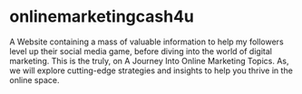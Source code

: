 # onlinemarketingcash4u
A Website containing a mass of  valuable information to help my followers level up their social media game, before diving into the world of digital marketing. This is the truly, on A Journey Into Online Marketing Topics. As, we will explore cutting-edge strategies and insights to help you thrive in the online space. 
